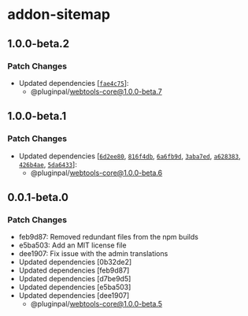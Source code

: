# addon-sitemap

## 1.0.0-beta.2

### Patch Changes

- Updated dependencies [[`fae4c75`](https://github.com/pluginpal/strapi-webtools/commit/fae4c75d7fb67ab9cc60d5b8a48d4f136b24e128)]:
  - @pluginpal/webtools-core@1.0.0-beta.7

## 1.0.0-beta.1

### Patch Changes

- Updated dependencies [[`6d2ee80`](https://github.com/pluginpal/strapi-webtools/commit/6d2ee80506aa3df8d0bc6ceb5031bc79cd253e8d), [`816f4db`](https://github.com/pluginpal/strapi-webtools/commit/816f4db1577a576438d048d5e244d19a17035e57), [`6a6fb9d`](https://github.com/pluginpal/strapi-webtools/commit/6a6fb9d0a58c8cf9d1ed159c11b6a197ec3de916), [`3aba7ed`](https://github.com/pluginpal/strapi-webtools/commit/3aba7ed6b814e2588f3403b5f8884f9e90ac7b34), [`a628383`](https://github.com/pluginpal/strapi-webtools/commit/a628383adf5aa0640c97e7379af1a2dd308e80fb), [`426b4ae`](https://github.com/pluginpal/strapi-webtools/commit/426b4aee9a80f080cd3ba2627360eb5b23230c88), [`5da6433`](https://github.com/pluginpal/strapi-webtools/commit/5da643305f62a2a2cd6d56a9ffa9885a3d2d9a02)]:
  - @pluginpal/webtools-core@1.0.0-beta.6

## 0.0.1-beta.0

### Patch Changes

- feb9d87: Removed redundant files from the npm builds
- e5ba503: Add an MIT license file
- dee1907: Fix issue with the admin translations
- Updated dependencies [0b32de2]
- Updated dependencies [feb9d87]
- Updated dependencies [d7be9d5]
- Updated dependencies [e5ba503]
- Updated dependencies [dee1907]
  - @pluginpal/webtools-core@1.0.0-beta.5
